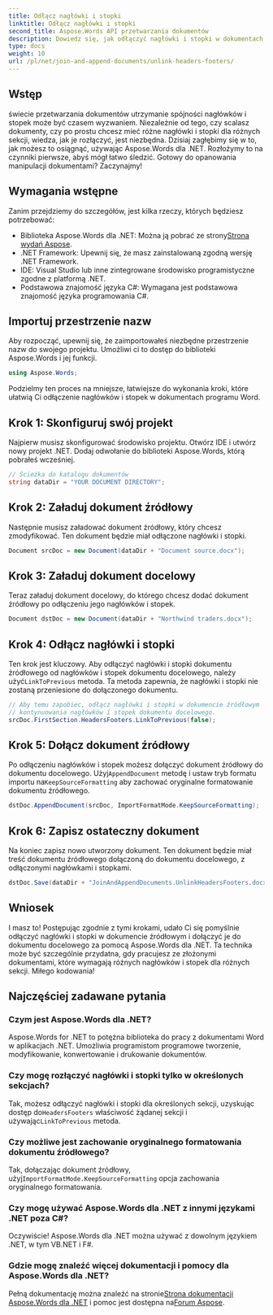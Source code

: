 ```yaml
---
title: Odłącz nagłówki i stopki
linktitle: Odłącz nagłówki i stopki
second_title: Aspose.Words API przetwarzania dokumentów
description: Dowiedz się, jak odłączyć nagłówki i stopki w dokumentach Word za pomocą Aspose.Words dla .NET. Postępuj zgodnie z naszym szczegółowym przewodnikiem krok po kroku, aby opanować manipulację dokumentami.
type: docs
weight: 10
url: /pl/net/join-and-append-documents/unlink-headers-footers/
---
```

## Wstęp

świecie przetwarzania dokumentów utrzymanie spójności nagłówków i stopek może być czasem wyzwaniem. Niezależnie od tego, czy scalasz dokumenty, czy po prostu chcesz mieć różne nagłówki i stopki dla różnych sekcji, wiedza, jak je rozłączyć, jest niezbędna. Dzisiaj zagłębimy się w to, jak możesz to osiągnąć, używając Aspose.Words dla .NET. Rozłożymy to na czynniki pierwsze, abyś mógł łatwo śledzić. Gotowy do opanowania manipulacji dokumentami? Zaczynajmy!

## Wymagania wstępne

Zanim przejdziemy do szczegółów, jest kilka rzeczy, których będziesz potrzebować:

-  Biblioteka Aspose.Words dla .NET: Można ją pobrać ze strony[Strona wydań Aspose](https://releases.aspose.com/words/net/).
- .NET Framework: Upewnij się, że masz zainstalowaną zgodną wersję .NET Framework.
- IDE: Visual Studio lub inne zintegrowane środowisko programistyczne zgodne z platformą .NET.
- Podstawowa znajomość języka C#: Wymagana jest podstawowa znajomość języka programowania C#.

## Importuj przestrzenie nazw

Aby rozpocząć, upewnij się, że zaimportowałeś niezbędne przestrzenie nazw do swojego projektu. Umożliwi ci to dostęp do biblioteki Aspose.Words i jej funkcji.

```csharp
using Aspose.Words;
```

Podzielmy ten proces na mniejsze, łatwiejsze do wykonania kroki, które ułatwią Ci odłączenie nagłówków i stopek w dokumentach programu Word.

## Krok 1: Skonfiguruj swój projekt

Najpierw musisz skonfigurować środowisko projektu. Otwórz IDE i utwórz nowy projekt .NET. Dodaj odwołanie do biblioteki Aspose.Words, którą pobrałeś wcześniej.

```csharp
// Ścieżka do katalogu dokumentów
string dataDir = "YOUR DOCUMENT DIRECTORY";
```

## Krok 2: Załaduj dokument źródłowy

Następnie musisz załadować dokument źródłowy, który chcesz zmodyfikować. Ten dokument będzie miał odłączone nagłówki i stopki.

```csharp
Document srcDoc = new Document(dataDir + "Document source.docx");
```

## Krok 3: Załaduj dokument docelowy

Teraz załaduj dokument docelowy, do którego chcesz dodać dokument źródłowy po odłączeniu jego nagłówków i stopek.

```csharp
Document dstDoc = new Document(dataDir + "Northwind traders.docx");
```

## Krok 4: Odłącz nagłówki i stopki

 Ten krok jest kluczowy. Aby odłączyć nagłówki i stopki dokumentu źródłowego od nagłówków i stopek dokumentu docelowego, należy użyć`LinkToPrevious` metoda. Ta metoda zapewnia, że nagłówki i stopki nie zostaną przeniesione do dołączonego dokumentu.

```csharp
// Aby temu zapobiec, odłącz nagłówki i stopki w dokumencie źródłowym
// kontynuowania nagłówków i stopek dokumentu docelowego.
srcDoc.FirstSection.HeadersFooters.LinkToPrevious(false);
```

## Krok 5: Dołącz dokument źródłowy

 Po odłączeniu nagłówków i stopek możesz dołączyć dokument źródłowy do dokumentu docelowego. Użyj`AppendDocument` metodę i ustaw tryb formatu importu na`KeepSourceFormatting` aby zachować oryginalne formatowanie dokumentu źródłowego.

```csharp
dstDoc.AppendDocument(srcDoc, ImportFormatMode.KeepSourceFormatting);
```

## Krok 6: Zapisz ostateczny dokument

Na koniec zapisz nowo utworzony dokument. Ten dokument będzie miał treść dokumentu źródłowego dołączoną do dokumentu docelowego, z odłączonymi nagłówkami i stopkami.

```csharp
dstDoc.Save(dataDir + "JoinAndAppendDocuments.UnlinkHeadersFooters.docx");
```

## Wniosek

I masz to! Postępując zgodnie z tymi krokami, udało Ci się pomyślnie odłączyć nagłówki i stopki w dokumencie źródłowym i dołączyć je do dokumentu docelowego za pomocą Aspose.Words dla .NET. Ta technika może być szczególnie przydatna, gdy pracujesz ze złożonymi dokumentami, które wymagają różnych nagłówków i stopek dla różnych sekcji. Miłego kodowania!

## Najczęściej zadawane pytania

### Czym jest Aspose.Words dla .NET?  
Aspose.Words for .NET to potężna biblioteka do pracy z dokumentami Word w aplikacjach .NET. Umożliwia programistom programowe tworzenie, modyfikowanie, konwertowanie i drukowanie dokumentów.

### Czy mogę rozłączyć nagłówki i stopki tylko w określonych sekcjach?  
 Tak, możesz odłączyć nagłówki i stopki dla określonych sekcji, uzyskując dostęp do`HeadersFooters` właściwość żądanej sekcji i używając`LinkToPrevious` metoda.

### Czy możliwe jest zachowanie oryginalnego formatowania dokumentu źródłowego?  
 Tak, dołączając dokument źródłowy, użyj`ImportFormatMode.KeepSourceFormatting` opcja zachowania oryginalnego formatowania.

### Czy mogę używać Aspose.Words dla .NET z innymi językami .NET poza C#?  
Oczywiście! Aspose.Words dla .NET można używać z dowolnym językiem .NET, w tym VB.NET i F#.

### Gdzie mogę znaleźć więcej dokumentacji i pomocy dla Aspose.Words dla .NET?  
 Pełną dokumentację można znaleźć na stronie[Strona dokumentacji Aspose.Words dla .NET](https://reference.aspose.com/words/net/) i pomoc jest dostępna na[Forum Aspose](https://forum.aspose.com/c/words/8).
